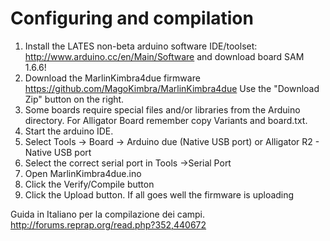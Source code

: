 # Configuring and compilation

  1. Install the LATES non-beta arduino software IDE/toolset: http://www.arduino.cc/en/Main/Software and download board SAM 1.6.6!
  2. Download the MarlinKimbra4due firmware
   https://github.com/MagoKimbra/MarlinKimbra4due
   Use the "Download Zip" button on the right.
  3. Some boards require special files and/or libraries from the Arduino directory. For Alligator Board remember copy Variants and board.txt.
  4. Start the arduino IDE.
  5. Select Tools -> Board -> Arduino due (Native USB port) or Alligator R2 - Native USB  port
  6. Select the correct serial port in Tools ->Serial Port
  7. Open MarlinKimbra4due.ino
  8. Click the Verify/Compile button
  9. Click the Upload button. If all goes well the firmware is uploading


Guida in Italiano per la compilazione dei campi.
http://forums.reprap.org/read.php?352,440672